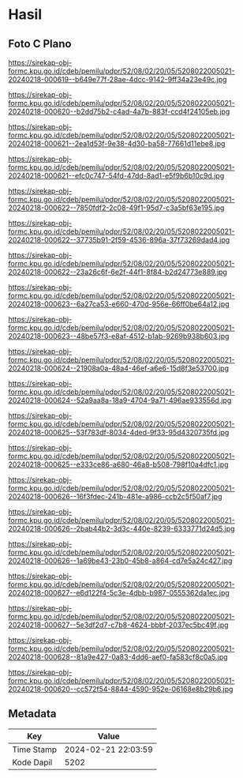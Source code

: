 # Hasil

## Foto C Plano

https://sirekap-obj-formc.kpu.go.id/cdeb/pemilu/pdpr/52/08/02/20/05/5208022005021-20240218-000619--b649e77f-28ae-4dcc-9142-9ff34a23e49c.jpg

https://sirekap-obj-formc.kpu.go.id/cdeb/pemilu/pdpr/52/08/02/20/05/5208022005021-20240218-000620--b2dd75b2-c4ad-4a7b-883f-ccd4f24105eb.jpg

https://sirekap-obj-formc.kpu.go.id/cdeb/pemilu/pdpr/52/08/02/20/05/5208022005021-20240218-000621--2ea1d53f-9e38-4d30-ba58-77661d11ebe8.jpg

https://sirekap-obj-formc.kpu.go.id/cdeb/pemilu/pdpr/52/08/02/20/05/5208022005021-20240218-000621--efc0c747-54fd-47dd-8ad1-e5f9b6b10c9d.jpg

https://sirekap-obj-formc.kpu.go.id/cdeb/pemilu/pdpr/52/08/02/20/05/5208022005021-20240218-000622--7850fdf2-2c08-49f1-95d7-c3a5bf63e195.jpg

https://sirekap-obj-formc.kpu.go.id/cdeb/pemilu/pdpr/52/08/02/20/05/5208022005021-20240218-000622--37735b91-2f59-4536-896a-37f73269dad4.jpg

https://sirekap-obj-formc.kpu.go.id/cdeb/pemilu/pdpr/52/08/02/20/05/5208022005021-20240218-000622--23a26c6f-6e2f-44f1-8f84-b2d24773e889.jpg

https://sirekap-obj-formc.kpu.go.id/cdeb/pemilu/pdpr/52/08/02/20/05/5208022005021-20240218-000623--6a27ca53-e660-470d-956e-66ff0be64a12.jpg

https://sirekap-obj-formc.kpu.go.id/cdeb/pemilu/pdpr/52/08/02/20/05/5208022005021-20240218-000623--48be57f3-e8af-4512-b1ab-9269b938b603.jpg

https://sirekap-obj-formc.kpu.go.id/cdeb/pemilu/pdpr/52/08/02/20/05/5208022005021-20240218-000624--21908a0a-48a4-46ef-a6e6-15d8f3e53700.jpg

https://sirekap-obj-formc.kpu.go.id/cdeb/pemilu/pdpr/52/08/02/20/05/5208022005021-20240218-000624--52a9aa8a-18a9-4704-9a71-496ae933556d.jpg

https://sirekap-obj-formc.kpu.go.id/cdeb/pemilu/pdpr/52/08/02/20/05/5208022005021-20240218-000625--53f783df-8034-4ded-9f33-95d4320735fd.jpg

https://sirekap-obj-formc.kpu.go.id/cdeb/pemilu/pdpr/52/08/02/20/05/5208022005021-20240218-000625--e333ce86-a680-46a8-b508-798f10a4dfc1.jpg

https://sirekap-obj-formc.kpu.go.id/cdeb/pemilu/pdpr/52/08/02/20/05/5208022005021-20240218-000626--16f3fdec-241b-481e-a986-ccb2c5f50af7.jpg

https://sirekap-obj-formc.kpu.go.id/cdeb/pemilu/pdpr/52/08/02/20/05/5208022005021-20240218-000626--2bab44b2-3d3c-440e-8239-6333771d24d5.jpg

https://sirekap-obj-formc.kpu.go.id/cdeb/pemilu/pdpr/52/08/02/20/05/5208022005021-20240218-000626--1a69be43-23b0-45b8-a864-cd7e5a24c427.jpg

https://sirekap-obj-formc.kpu.go.id/cdeb/pemilu/pdpr/52/08/02/20/05/5208022005021-20240218-000627--e6d122f4-5c3e-4dbb-b987-0555362da1ec.jpg

https://sirekap-obj-formc.kpu.go.id/cdeb/pemilu/pdpr/52/08/02/20/05/5208022005021-20240218-000627--5e3df2d7-c7b8-4624-bbbf-2037ec5bc49f.jpg

https://sirekap-obj-formc.kpu.go.id/cdeb/pemilu/pdpr/52/08/02/20/05/5208022005021-20240218-000628--81a9e427-0a83-4dd6-aef0-fa583cf8c0a5.jpg

https://sirekap-obj-formc.kpu.go.id/cdeb/pemilu/pdpr/52/08/02/20/05/5208022005021-20240218-000620--cc572f54-8844-4590-952e-06168e8b29b6.jpg


## Metadata

| Key        | Value               |
| ---------- | ------------------- |
| Time Stamp | 2024-02-21 22:03:59 |
| Kode Dapil | 5202                |



